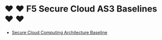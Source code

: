 # ❤️ ❤️ F5 Secure Cloud AS3 Baselines ❤️ ❤️

- [Secure Cloud Computing Architecture Baseline](sccaBaseline.json)

